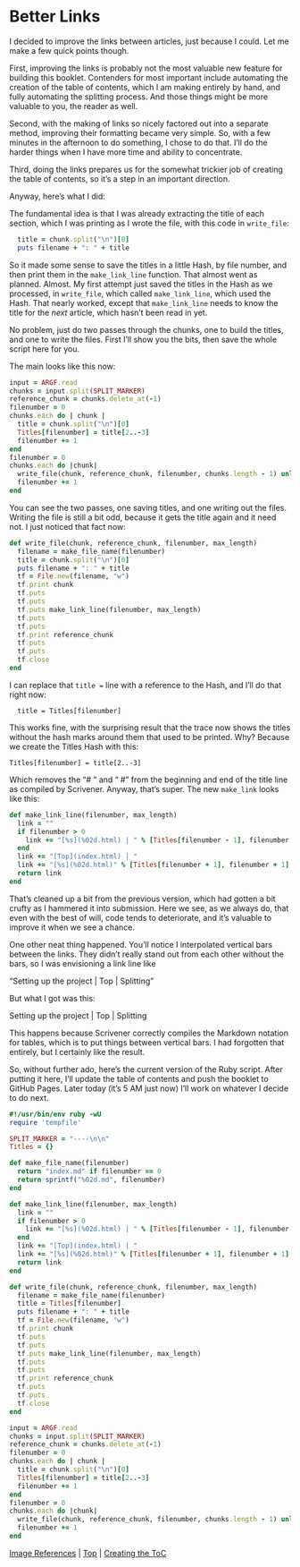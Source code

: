 # Better Links #

I decided to improve the links between articles, just because I could. Let me make a few quick points though.

First, improving the links is probably not the most valuable new feature for building this booklet. Contenders for most important include automating the creation of the table of contents, which I am making entirely by hand, and fully automating the splitting process. And those things might be more valuable to you, the reader as well.

Second, with the making of links so nicely factored out into a separate method, improving their formatting became very simple. So, with a few minutes in the afternoon to do something, I chose to do that. I’ll do the harder things when I have more time and ability to concentrate.

Third, doing the links prepares us for the somewhat trickier job of creating the table of contents, so it’s a step in an important direction.

Anyway, here’s what I did:

The fundamental idea is that I was already extracting the title of each section, which I was printing as I wrote the file, with this code in `write_file`:

```ruby
  title = chunk.split("\n")[0]
  puts filename + ": " + title
```

So it made some sense to save the titles in a little Hash, by file number, and then print them in the `make_link_line` function. That almost went as planned. Almost. My first attempt just saved the titles in the Hash as we processed, in `write_file`, which called `make_link_line`, which used the Hash. That nearly worked, except that `make_link_line` needs to know the title for the *next* article, which hasn’t been read in yet.

No problem,  just do two passes through the chunks, one to build the titles, and one to write the files. First I’ll show you the bits, then save the whole script here for you.

The main looks like this now:

```ruby
input = ARGF.read
chunks = input.split(SPLIT_MARKER)
reference_chunk = chunks.delete_at(-1)
filenumber = 0
chunks.each do | chunk |
  title = chunk.split("\n")[0]
  Titles[filenumber] = title[2..-3]
  filenumber += 1
end
filenumber = 0
chunks.each do |chunk|
  write_file(chunk, reference_chunk, filenumber, chunks.length - 1) unless chunk.length < 1
  filenumber += 1
end
```

You can see the two passes, one saving titles, and one writing out the files. Writing the file is still a bit odd, because it gets the title again and it need not. I just noticed that fact now:

```ruby
def write_file(chunk, reference_chunk, filenumber, max_length)
  filename = make_file_name(filenumber)
  title = chunk.split("\n")[0]
  puts filename + ": " + title
  tf = File.new(filename, "w")
  tf.print chunk
  tf.puts
  tf.puts
  tf.puts make_link_line(filenumber, max_length)
  tf.puts
  tf.puts
  tf.print reference_chunk
  tf.puts
  tf.puts
  tf.close
end
```

I can replace that `title =` line with a reference to the Hash, and I’ll do that right now: 

`  title = Titles[filenumber]`

This works fine, with the surprising result that the trace now shows the titles without the hash marks around them that used to be printed. Why? Because we create the Titles Hash with this:

`Titles[filenumber] = title[2..-3]`

Which removes the “# “ and “ #” from the beginning and end of the title line as compiled by Scrivener. Anyway, that’s super. The new `make_link` looks like this:

```ruby
def make_link_line(filenumber, max_length)
  link = ""
  if filenumber > 0
    link += "[%s](%02d.html) | " % [Titles[filenumber - 1], filenumber - 1]
  end
  link += "[Top](index.html) | "
  link += "[%s](%02d.html)" % [Titles[filenumber + 1], filenumber + 1] unless filenumber >= max_length
  return link
end
```

That’s cleaned up a bit from the previous version, which had gotten a bit crufty as I hammered it into submission. Here we see, as we always do, that even with the best of will, code tends to deteriorate, and it’s valuable to improve it when we see a chance. 

One other neat thing happened. You’ll notice I interpolated vertical bars between the links. They didn’t really stand out from each other without the bars, so I was envisioning a link line like

“Setting up the project \| Top \| Splitting”

But what I got was this:

Setting up the project | Top | Splitting

This happens because Scrivener correctly compiles the Markdown notation for tables, which is to put things between vertical bars. I had forgotten that entirely, but I certainly like the result.

So, without further ado, here’s the current version of the Ruby script. After putting it here, I’ll update the table of contents and push the booklet to GitHub Pages. Later today (it’s 5 AM just now) I’ll work on whatever I decide to do next.

```ruby
#!/usr/bin/env ruby -wU
require 'tempfile'

SPLIT_MARKER = "----\n\n"
Titles = {}

def make_file_name(filenumber)
  return "index.md" if filenumber == 0
  return sprintf("%02d.md", filenumber)
end

def make_link_line(filenumber, max_length)
  link = ""
  if filenumber > 0
    link += "[%s](%02d.html) | " % [Titles[filenumber - 1], filenumber - 1]
  end
  link += "[Top](index.html) | "
  link += "[%s](%02d.html)" % [Titles[filenumber + 1], filenumber + 1] unless filenumber >= max_length
  return link
end

def write_file(chunk, reference_chunk, filenumber, max_length)
  filename = make_file_name(filenumber)
  title = Titles[filenumber]
  puts filename + ": " + title
  tf = File.new(filename, "w")
  tf.print chunk
  tf.puts
  tf.puts
  tf.puts make_link_line(filenumber, max_length)
  tf.puts
  tf.puts
  tf.print reference_chunk
  tf.puts
  tf.puts
  tf.close
end

input = ARGF.read
chunks = input.split(SPLIT_MARKER)
reference_chunk = chunks.delete_at(-1)
filenumber = 0
chunks.each do | chunk |
  title = chunk.split("\n")[0]
  Titles[filenumber] = title[2..-3]
  filenumber += 1
end
filenumber = 0
chunks.each do |chunk|
  write_file(chunk, reference_chunk, filenumber, chunks.length - 1) unless chunk.length < 1
  filenumber += 1
end
```



[Image References](16.html) | [Top](index.html) | [Creating the ToC](18.html)




[ScreenShot2018-06-17at54341AM]: ScreenShot2018-06-17at54341AM.png

[ScreenShot2018-06-15at34845AM]: ScreenShot2018-06-15at34845AM.png

[ScreenShot2018-06-15at35655AM]: ScreenShot2018-06-15at35655AM.png

[ScreenShot2018-06-15at35933AM]: ScreenShot2018-06-15at35933AM.png

[ScreenShot2018-06-15at41513AM]: ScreenShot2018-06-15at41513AM.png

[ScreenShot2018-06-15at43151AM]: ScreenShot2018-06-15at43151AM.png

[ScreenShot2018-06-15at43300AM]: ScreenShot2018-06-15at43300AM.png

[ScreenShot2018-06-15at43419AM]: ScreenShot2018-06-15at43419AM.png

[ScreenShot2018-06-15at43550AM]: ScreenShot2018-06-15at43550AM.png

[ScreenShot2018-06-15at45351AM]: ScreenShot2018-06-15at45351AM.png

[ScreenShot2018-06-15at45543AM]: ScreenShot2018-06-15at45543AM.png

[ScreenShot2018-06-15at50722AM]: ScreenShot2018-06-15at50722AM.png

[ScreenShot2018-06-15at51250AM]: ScreenShot2018-06-15at51250AM.png

[ScreenShot2018-06-15at51454AM]: ScreenShot2018-06-15at51454AM.png

[ScreenShot2018-06-15at92421AM]: ScreenShot2018-06-15at92421AM.png

[ScreenShot2018-06-15at95953AM]: ScreenShot2018-06-15at95953AM.png

[ScreenShot2018-06-16at74710AM]: ScreenShot2018-06-16at74710AM.png

[ScreenShot2018-06-17at64119AM]: ScreenShot2018-06-17at64119AM.png

[ScreenShot2018-06-17at70530AM]: ScreenShot2018-06-17at70530AM.png

[ScreenShot2018-06-17at81328PM]: ScreenShot2018-06-17at81328PM.png

[ScreenShot2018-06-18at94526AM]: ScreenShot2018-06-18at94526AM.png

[ScreenShot2018-06-19at80328PM]: ScreenShot2018-06-19at80328PM.png

[ScreenShot2018-06-22at101952AM]: ScreenShot2018-06-22at101952AM.png

[ScreenShot2018-06-22at102316AM]: ScreenShot2018-06-22at102316AM.png

[ScreenShot2018-06-22at103031AM]: ScreenShot2018-06-22at103031AM.png

[ScreenShot2018-06-22at103054AM]: ScreenShot2018-06-22at103054AM.png

[ScreenShot2018-06-22at103500AM]: ScreenShot2018-06-22at103500AM.png

[ScreenShot2018-06-22at104957AM]: ScreenShot2018-06-22at104957AM.png

[ScreenShot2018-06-22at110544AM]: ScreenShot2018-06-22at110544AM.png

[ScreenShot2018-06-23at52634AM]: ScreenShot2018-06-23at52634AM.png

[ScreenShot2018-06-24at92104PM]: ScreenShot2018-06-24at92104PM.png

[ScreenShot2018-06-24at92825PM]: ScreenShot2018-06-24at92825PM.png

[ScreenShot2018-06-24at92908PM]: ScreenShot2018-06-24at92908PM.png

[ScreenShot2018-06-26at102912AM]: ScreenShot2018-06-26at102912AM.png

[ScreenShot2018-06-17at60628AM]: ScreenShot2018-06-17at60628AM.png

